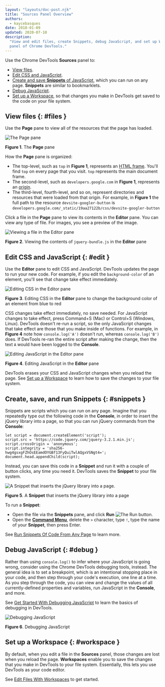 ```yaml
---
layout: "layouts/doc-post.njk"
title: "Sources Panel Overview"
authors:
  - kaycebasques
date: 2018-01-09
updated: 2020-07-10
description:
  "View and edit files, create Snippets, debug JavaScript, and set up Workspaces in the Sources
  panel of Chrome DevTools."
---
```


Use the Chrome DevTools **Sources** panel to:

- [View files][1].
- [Edit CSS and JavaScript][2].
- [Create and save **Snippets** of JavaScript][3], which you can run on any page. **Snippets** are
  similar to bookmarklets.
- [Debug JavaScript][4].
- [Set up a Workspace][5], so that changes you make in DevTools get saved to the code on your file
  system.

## View files {: #files }

Use the **Page** pane to view all of the resources that the page has loaded.

![The Page pane](/web/tools/chrome-devtools/images/sources-page-pane.png)

**Figure 1**. The **Page** pane

How the **Page** pane is organized:

- The top-level, such as `top` in **Figure 1**, represents an [HTML frame][6]. You'll find `top` on
  every page that you visit. `top` represents the main document frame.
- The second-level, such as `developers.google.com` in **Figure 1**, represents an [origin][7].
- The third-level, fourth-level, and so on, represent directories and resources that were loaded
  from that origin. For example, in **Figure 1** the full path to the resource
  `devsite-googler-button` is `developers.google.com/_static/19aa27122b/css/devsite-googler-button`

Click a file in the **Page** pane to view its contents in the **Editor** pane. You can view any type
of file. For images, you see a preview of the image.

![Viewing a file in the Editor pane](/web/tools/chrome-devtools/images/sources-editor-pane.png)

**Figure 2**. Viewing the contents of `jquery-bundle.js` in the **Editor** pane

## Edit CSS and JavaScript {: #edit }

Use the **Editor** pane to edit CSS and JavaScript. DevTools updates the page to run your new code.
For example, if you edit the `background-color` of an element, you'll see that change take effect
immediately.

![Editing CSS in the Editor pane](/web/tools/chrome-devtools/images/edit-css.gif)

**Figure 3**. Editing CSS in the **Editor** pane to change the background color of an element from
blue to red

CSS changes take effect immediately, no save needed. For JavaScript changes to take effect, press
Command+S (Mac) or Control+S (Windows, Linux). DevTools doesn't re-run a script, so the only
JavaScript changes that take effect are those that you make inside of functions. For example, in
**Figure 4** note how `console.log('A')` doesn't run, whereas `console.log('B')` does. If DevTools
re-ran the entire script after making the change, then the text `A` would have been logged to the
**Console**.

![Editing JavaScript in the Editor pane](/web/tools/chrome-devtools/images/edit-js.gif)

**Figure 4**. Editing JavaScript in the **Editor** pane

DevTools erases your CSS and JavaScript changes when you reload the page. See [Set up a
Workspace][8] to learn how to save the changes to your file system.

## Create, save, and run Snippets {: #snippets }

Snippets are scripts which you can run on any page. Imagine that you repeatedly type out the
following code in the **Console**, in order to insert the jQuery library into a page, so that you
can run jQuery commands from the **Console**:

```
let script = document.createElement('script');
script.src = 'https://code.jquery.com/jquery-3.2.1.min.js';
script.crossOrigin = 'anonymous';
script.integrity = 'sha256-hwg4gsxgFZhOsEEamdOYGBf13FyQuiTwlAQgxVSNgt4=';
document.head.appendChild(script);
```

Instead, you can save this code in a **Snippet** and run it with a couple of button clicks, any time
you need it. DevTools saves the **Snippet** to your file system.

![A Snippet that inserts the jQuery library into a page.](/web/tools/chrome-devtools/images/snippet.png)

**Figure 5**. A **Snippet** that inserts the jQuery library into a page

To run a **Snippet**:

- Open the file via the **Snippets** pane, and click **Run**
  ![The Run button](/web/tools/chrome-devtools/images/run-snippet.png).
- Open the [**Command Menu**][9], delete the `>` character, type `!`, type the name of your
  **Snippet**, then press Enter.

See [Run Snippets Of Code From Any Page][10] to learn more.

## Debug JavaScript {: #debug }

Rather than using `console.log()` to infer where your JavaScript is going wrong, consider using the
Chrome DevTools debugging tools, instead. The general idea is to set a breakpoint, which is an
intentional stopping place in your code, and then step through your code's execution, one line at a
time. As you step through the code, you can view and change the values of all currently-defined
properties and variables, run JavaScript in the **Console**, and more.

See [Get Started With Debugging JavaScript][11] to learn the basics of debugging in DevTools.

![Debugging JavaScript](/web/tools/chrome-devtools/images/debugging.png)

**Figure 6**. Debugging JavaScript

## Set up a Workspace {: #workspace }

By default, when you edit a file in the **Sources** panel, those changes are lost when you reload
the page. **Workspaces** enable you to save the changes that you make in DevTools to your file
system. Essentially, this lets you use DevTools as your code editor.

See [Edit Files With Workspaces][12] to get started.

[1]: #files
[2]: #edit
[3]: #snippets
[4]: #debug
[5]: #workspace
[6]: https://www.w3.org/TR/html401/present/frames.html
[7]: https://html.spec.whatwg.org/multipage/origin.html#origin
[8]: #workspace
[9]: /web/tools/chrome-devtools/ui#command-menu
[10]: /web/tools/chrome-devtools/snippets
[11]: /web/tools/chrome-devtools/javascript
[12]: /web/tools/chrome-devtools/workspaces
